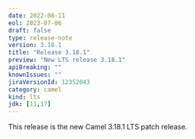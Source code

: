 ```yaml
---
date: 2022-08-11
eol: 2023-07-06
draft: false
type: release-note
version: 3.18.1
title: "Release 3.18.1"
preview: "New LTS release 3.18.1"
apiBreaking: ""
knownIssues: ""
jiraVersionId: 12352043
category: camel
kind: lts
jdk: [11,17]
---
```


This release is the new Camel 3.18.1 LTS patch release.
